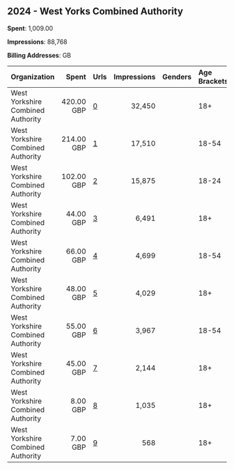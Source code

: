 ## 2024 - West Yorks Combined Authority 
**Spent**: 1,009.00

**Impressions**: 88,768

**Billing Addresses**: GB

|Organization|Spent|Urls|Impressions|Genders|Age Brackets|Country Codes|
|:---|---:|:---|---:|:---|:---|:---|
|West Yorkshire Combined Authority|420.00 GBP|[0](https://www.snap.com/political-ads/asset/6a5b5689dfea7d4072ab57065eb44da642991a36f69af4ccf7676850a948e9ca?mediaType=png)|32,450||18+|united kingdom|
|West Yorkshire Combined Authority|214.00 GBP|[1](https://www.snap.com/political-ads/asset/77e37e1eea7f4d2ab5ca1b1007c086a4e47f3c91e10093565f84f7d0b80f6a55?mediaType=png)|17,510||18-54|united kingdom|
|West Yorkshire Combined Authority|102.00 GBP|[2](https://www.snap.com/political-ads/asset/f528548a1f9b95f5074ea1c21e146061b30b0d30b7a5be2e205b5d1922a94a82?mediaType=png)|15,875||18-24|united kingdom|
|West Yorkshire Combined Authority|44.00 GBP|[3](https://www.snap.com/political-ads/asset/453fb4de6f0736b6ecb28a7654f94b39ad44cf177bf228319659ccd0c3c523aa?mediaType=mp4)|6,491||18+|united kingdom|
|West Yorkshire Combined Authority|66.00 GBP|[4](https://www.snap.com/political-ads/asset/b302adfd63c6f41269b69fc608978ee49560a5e57dc096071049fbca0ba34a67?mediaType=png)|4,699||18-54|united kingdom|
|West Yorkshire Combined Authority|48.00 GBP|[5](https://www.snap.com/political-ads/asset/ba52041fdfd1bb7082f0abcdf439ec0f1296e672bfd082a20ed94d3cab54e65b?mediaType=mp4)|4,029||18+|united kingdom|
|West Yorkshire Combined Authority|55.00 GBP|[6](https://www.snap.com/political-ads/asset/b1db0d6a070d04fc2888e5dfbc75fd967c7108c517a344f66af975baa97e1ce9?mediaType=png)|3,967||18-54|united kingdom|
|West Yorkshire Combined Authority|45.00 GBP|[7](https://www.snap.com/political-ads/asset/5db4fac8b27d2411a01d4302bae3f346c72f3e1629bac6eb7250ad3e49b9a7ad?mediaType=mp4)|2,144||18+|united kingdom|
|West Yorkshire Combined Authority|8.00 GBP|[8](https://www.snap.com/political-ads/asset/61ea74667852b9eec547d09f3335e2ddfdc2ac6f9a99a809edf06d8d55bd7523?mediaType=png)|1,035||18+|united kingdom|
|West Yorkshire Combined Authority|7.00 GBP|[9](https://www.snap.com/political-ads/asset/5da469def343809d6c2f20a7988e810f3ca97af2cae956d9a1645a6ca59b68ea?mediaType=mp4)|568||18+|united kingdom|
